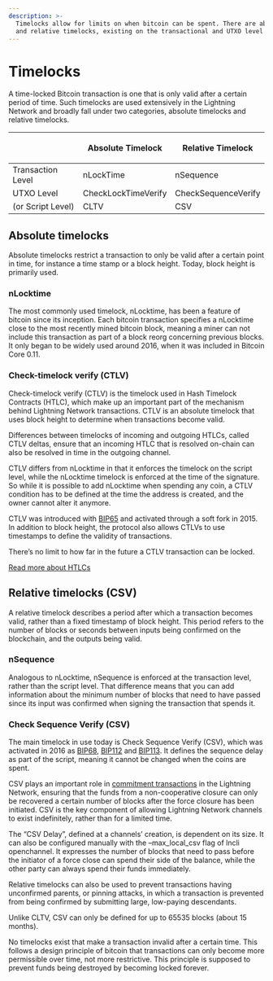 ```yaml
---
description: >-
  Timelocks allow for limits on when bitcoin can be spent. There are absolute
  and relative timelocks, existing on the transactional and UTXO level.
---
```


# Timelocks

A time-locked Bitcoin transaction is one that is only valid after a certain period of time. Such timelocks are used extensively in the Lightning Network and broadly fall under two categories, absolute timelocks and relative timelocks.

| <p><br></p>       | Absolute Timelock   | Relative Timelock   |
| ----------------- | ------------------- | ------------------- |
| Transaction Level | nLockTime           | nSequence           |
| UTXO Level        | CheckLockTimeVerify | CheckSequenceVerify |
| (or Script Level) | CLTV                | CSV                 |

## Absolute timelocks <a href="#docs-internal-guid-0d5e29e5-7fff-99b6-bc86-be913c8afa87" id="docs-internal-guid-0d5e29e5-7fff-99b6-bc86-be913c8afa87"></a>

Absolute timelocks restrict a transaction to only be valid after a certain point in time, for instance a time stamp or a block height. Today, block height is primarily used.

### nLocktime

The most commonly used timelock, nLocktime, has been a feature of bitcoin since its inception. Each bitcoin transaction specifies a nLocktime close to the most recently mined bitcoin block, meaning a miner can not include this transaction as part of a block reorg concerning previous blocks. It only began to be widely used around 2016, when it was included in Bitcoin Core 0.11.

### Check-timelock verify (CTLV) <a href="#docs-internal-guid-0730def9-7fff-d01f-706d-cd4c3af5f3e0" id="docs-internal-guid-0730def9-7fff-d01f-706d-cd4c3af5f3e0"></a>

Check-timelock verify (CTLV) is the timelock used in Hash Timelock Contracts (HTLC), which make up an important part of the mechanism behind Lightning Network transactions. CTLV is an absolute timelock that uses block height to determine when transactions become valid.

Differences between timelocks of incoming and outgoing HTLCs, called CTLV deltas, ensure that an incoming HTLC that is resolved on-chain can also be resolved in time in the outgoing channel.

CTLV differs from nLocktime in that it enforces the timelock on the script level, while the nLocktime timelock is enforced at the time of the signature. So while it is possible to add nLocktime when spending any coin, a CTLV condition has to be defined at the time the address is created, and the owner cannot alter it anymore.

CTLV was introduced with [BIP65](https://github.com/bitcoin/bips/blob/master/bip-0065.mediawiki) and activated through a soft fork in 2015. In addition to block height, the protocol also allows CTLVs to use timestamps to define the validity of transactions.

There’s no limit to how far in the future a CTLV transaction can be locked.

[Read more about HTLCs](hash-time-lock-contract-htlc.md)

## Relative timelocks (CSV) <a href="#docs-internal-guid-f1bf5aca-7fff-5e2d-1681-8a05f839466a" id="docs-internal-guid-f1bf5aca-7fff-5e2d-1681-8a05f839466a"></a>

A relative timelock describes a period after which a transaction becomes valid, rather than a fixed timestamp of block height. This period refers to the number of blocks or seconds between inputs being confirmed on the blockchain, and the outputs being valid.

### nSequence

Analogous to nLocktime, nSequence is enforced at the transaction level, rather than the script level. That difference means that you can add information about the minimum number of blocks that need to have passed since its input was confirmed when signing the transaction that spends it.

### Check Sequence Verify (CSV)

The main timelock in use today is Check Sequence Verify (CSV), which was activated in 2016 as [BIP68](https://github.com/bitcoin/bips/blob/master/bip-0068.mediawiki), [BIP112](https://github.com/bitcoin/bips/blob/master/bip-0112.mediawiki) and [BIP113](https://github.com/bitcoin/bips/blob/master/bip-0113.mediawiki). It defines the sequence delay as part of the script, meaning it cannot be changed when the coins are spent.

CSV plays an important role in [commitment transactions](https://docs.lightning.engineering/the-lightning-network/payment-channels/lifecycle-of-a-payment-channel) in the Lightning Network, ensuring that the funds from a non-cooperative closure can only be recovered a certain number of blocks after the force closure has been initiated. CSV is the key component of allowing Lightning Network channels to exist indefinitely, rather than for a limited time.

The “CSV Delay”, defined at a channels’ creation, is dependent on its size. It can also be configured manually with the –max\_local\_csv flag of lncli openchannel. It expresses the number of blocks that need to pass before the initiator of a force close can spend their side of the balance, while the other party can always spend their funds immediately.

Relative timelocks can also be used to prevent transactions having unconfirmed parents, or pinning attacks, in which a transaction is prevented from being confirmed by submitting large, low-paying descendants.

Unlike CLTV, CSV can only be defined for up to 65535 blocks (about 15 months).

No timelocks exist that make a transaction invalid after a certain time. This follows a design principle of bitcoin that transactions can only become more permissible over time, not more restrictive. This principle is supposed to prevent funds being destroyed by becoming locked forever.
